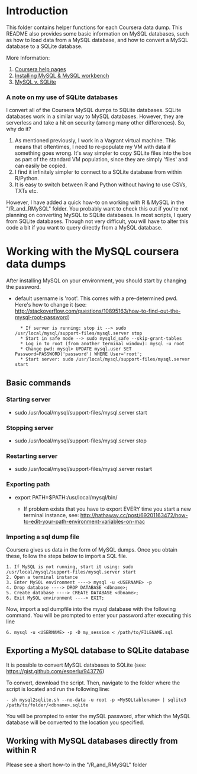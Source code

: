 # Introduction

This folder contains helper functions for each Coursera data dump. This README also provides some basic information on MySQL databases, such as how to load data from a MySQL database, and how to convert a MySQL database to a SQLite database. 

More Information:

 1. [Coursera help pages](https://partner.coursera.help/hc/en-us/articles/203586039-Manual-Data-Exports)
 2. [Installing MySQL & MySQL workbench](https://dev.mysql.com/downloads/mysql/)
 3. [MySQL v. SQLite](https://www.digitalocean.com/community/tutorials/sqlite-vs-mysql-vs-postgresql-a-comparison-of-relational-database-management-systems)

### A note on my use of SQLite databases

I convert all of the Coursera MySQL dumps to SQLite databases. SQLite databases work in a similar way to MySQL databases. However, they are serverless and take a hit on security (among many other differences). So, why do it? 

 1. As mentioned previously, I work in a Vagrant virtual machine. This means that oftentimes, I need to re-populate my VM with data if something goes wrong. It's way simpler to copy SQLite files into the box as part of the standard VM population, since they are simply 'files' and can easily be copied.
 2. I find it infinitely simpler to connect to a SQLite database from within R/Python. 
 3. It is easy to switch between R and Python without having to use CSVs, TXTs etc.

However, I have added a quick how-to on working with R & MySQL in the "/R_and_RMySQL" folder. You probably want to check this out if you're not planning on converting MySQL to SQLite databases. In most scripts, I query from SQLite databases. Though not very difficult, you will have to alter this code a bit if you want to query directly from a MySQL database.

# Working with the MySQL coursera data dumps

After installing MySQL on your environment, you should start by changing the password.

- default username is 'root'. This comes with a pre-determined pwd. Here's how to change it (see: http://stackoverflow.com/questions/10895163/how-to-find-out-the-mysql-root-password)

		* If server is running: stop it --> sudo /usr/local/mysql/support-files/mysql.server stop
		* Start in safe mode --> sudo mysqld_safe --skip-grant-tables 
		* Log in to root (from another terminal window): mysql -u root
		* Change pwd: mysql> UPDATE mysql.user SET Password=PASSWORD('password') WHERE User='root';
		* Start server: sudo /usr/local/mysql/support-files/mysql.server start

## Basic commands

### Starting server 

- sudo /usr/local/mysql/support-files/mysql.server start

### Stopping server

- sudo /usr/local/mysql/support-files/mysql.server stop

### Restarting server

- sudo /usr/local/mysql/support-files/mysql.server restart

### Exporting path

- export PATH=$PATH:/usr/local/mysql/bin/

	* If problem exists that you have to export EVERY time you start a new terminal instance, see: http://hathaway.cc/post/69201163472/how-to-edit-your-path-environment-variables-on-mac

### Importing a sql dump file

Coursera gives us data in the form of MySQL dumps. Once you obtain these, follow the steps below to import a SQL file. 

	1. If MySQL is not running, start it using: sudo /usr/local/mysql/support-files/mysql.server start 
	2. Open a terminal instance 
	3. Enter MySQL environment ----> mysql -u <USERNAME> -p
	4. Drop database ----> DROP DATABASE <dbname>;
	5. Create database ----> CREATE DATABASE <dbname>;
	6. Exit MySQL environment ----> EXIT;

Now, import a sql dumpfile into the mysql database with the following command. You will be prompted to enter your password after executing this line

	6. mysql -u <USERNAME> -p -D my_session < /path/to/FILENAME.sql

## Exporting a MySQL database to SQLite database

It is possible to convert MySQL databases to SQLite (see: https://gist.github.com/esperlu/943776)

To convert, download the script. Then, navigate to the folder where the script is located and run the following line:

	- sh mysql2sqlite.sh --no-data -u root -p <MySQLtablename> | sqlite3 /path/to/folder/<dbname>.sqlite

You will be prompted to enter the mySQL password, after which the MySQL database will be converted to the location you specified.

## Working with MySQL databases directly from within R

Please see a short how-to in the "/R_and_RMySQL" folder




